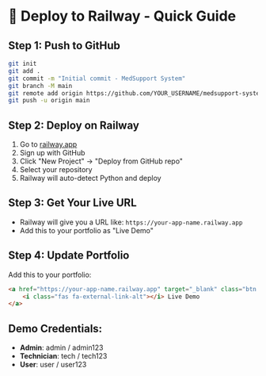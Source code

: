 # 🚀 Deploy to Railway - Quick Guide

## Step 1: Push to GitHub
```bash
git init
git add .
git commit -m "Initial commit - MedSupport System"
git branch -M main
git remote add origin https://github.com/YOUR_USERNAME/medsupport-system.git
git push -u origin main
```

## Step 2: Deploy on Railway
1. Go to [railway.app](https://railway.app)
2. Sign up with GitHub
3. Click "New Project" → "Deploy from GitHub repo"
4. Select your repository
5. Railway will auto-detect Python and deploy

## Step 3: Get Your Live URL
- Railway will give you a URL like: `https://your-app-name.railway.app`
- Add this to your portfolio as "Live Demo"

## Step 4: Update Portfolio
Add this to your portfolio:
```html
<a href="https://your-app-name.railway.app" target="_blank" class="btn btn-primary">
    <i class="fas fa-external-link-alt"></i> Live Demo
</a>
```

## Demo Credentials:
- **Admin**: admin / admin123
- **Technician**: tech / tech123  
- **User**: user / user123 